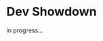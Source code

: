 # Dev Showdown

in progress...
<!-- Git Showdown/or/Dev Showdown/or/GitArtisans(feature - showdown)/or/Artisan/or/ArtisanShowdown/ is an app that brings the thrill of competition to coding. Choose your programming language, select your difficulty level, 
and face off against other developers in real-time challenges. -->

<!-- ## Falsification
- [ ] Trial: Check if All of the functions are Deployable (Breeze-authentication, websocket, gemini (ai))

## Main Development
- [ ] A Chat like app with two game modes, 1. Practice, 2. ShowDown.
Users can join in a Showdown-Room, start the game, choose a programming language and a difficulty, everything was generated by AI (gemini),
the game will not stop until someone reaches 10 points. The AI will Showcase who is/are the players who won the showdown, and ends the game. everyone back to the showdown room. and can start another game.
- [ ] Chrome Extension Wherein they can participate in a game without opening the entire window/website.
- [ ] The chrome Extension will have a Red Notification if the game is started or a friend is online.
- [ ] Invite Feature. -->
